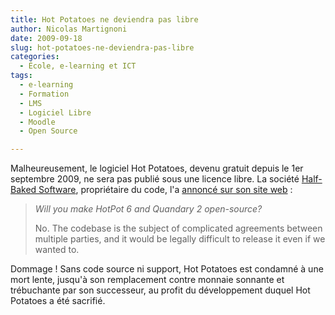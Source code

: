```yaml
---
title: Hot Potatoes ne deviendra pas libre
author: Nicolas Martignoni
date: 2009-09-18
slug: hot-potatoes-ne-deviendra-pas-libre
categories:
  - École, e-learning et ICT
tags:
  - e-learning
  - Formation
  - LMS
  - Logiciel Libre
  - Moodle
  - Open Source

---
```

Malheureusement, le logiciel Hot Potatoes, devenu gratuit depuis le 1er septembre 2009, ne sera pas publié sous une licence libre. La société [Half-Baked Software][1], propriétaire du code, l'a [annoncé sur son site web][2] :

> _Will you make HotPot 6 and Quandary 2 open-source?_
>
> No. The codebase is the subject of complicated agreements between multiple parties, and it would be legally difficult to release it even if we wanted to.

Dommage ! Sans code source ni support, Hot Potatoes est condamné à une mort lente, jusqu'à son remplacement contre monnaie sonnante et trébuchante par son successeur, au profit du développement duquel Hot Potatoes a été sacrifié.

 [1]: http://www.halfbakedsoftware.com/
 [2]: http://www.halfbakedsoftware.com/licences_ending.php

<!--more-->
